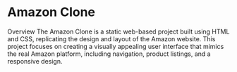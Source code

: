 # Amazon Clone

Overview
The Amazon Clone is a static web-based project built using HTML and CSS, replicating the design and layout of the Amazon website. This project focuses on creating a visually appealing user interface that mimics the real Amazon platform, including navigation, product listings, and a responsive design.

